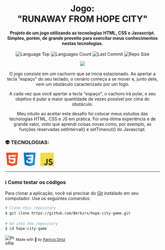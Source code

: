 <div align="center">
  
# Jogo: <br> "RUNAWAY FROM HOPE CITY"
  
<h4>Projeto de um jogo utilizando as tecnologias HTML, CSS e Javascript. Simples, porém, de grande proveito para exercitar meus conhecimentos nestas tecnologias.</h4>
<p>
<!-- Image Shields -->
<img  alt="Language Top"  src="https://img.shields.io/github/languages/top/Berkzrx/hope-city-game">
<img  alt="Languages Count"  src="https://img.shields.io/github/languages/count/Berkzrx/hope-city-game">
<img  alt="Last Commit"  src="https://img.shields.io/github/last-commit/Berkzrx/hope-city-game">
<img  alt="Repo Size"  src="https://img.shields.io/github/repo-size/Berkzrx/hope-city-game">
<a  href="https://github.com/Berkzrx/climate-app/blob/master/LICENSE">
</a>
</p>

<p align="center">
<img src="https://cdn.discordapp.com/attachments/732645583227191489/982985064835084328/readme_there.png" width=900>
  <p>O jogo consiste em um cachorro que se inicia estacionado. Ao apertar a tecla "espaço" do seu teclado, o cenário começa a se mover e, junto dele, vem um obstáculo caracterizado por um fogo.</p>
  <p>A cada vez que você apertar a tecla "espaço", o cachoro irá pular, e seu objetivo é pular a maior quantidade de vezes possível por cima do obstáculo.</p>
  <p>Meu intuito ao aceitar este desafio foi colocar meus estudos das tecnologias HTML, CSS e JS em prática. Foi uma ótima experiência e de grande valor, visto que aprendi coisas novas como, por exemplo, as funções reservadas setInterval() e setTimeout() do Javascript.</p>
</div>
  
### 👽 TECNOLOGIAS:

<img src="https://raw.githubusercontent.com/devicons/devicon/master/icons/html5/html5-original.svg" alt="imagem" width="45"> &nbsp;
<img src="https://raw.githubusercontent.com/devicons/devicon/master/icons/css3/css3-original.svg" alt="imagem" width="45"> &nbsp;
<img src="https://raw.githubusercontent.com/devicons/devicon/master/icons/javascript/javascript-original.svg" alt="imagem" width="45"> &nbsp;
  
---

### :information_source: Como testar os códigos
  
Para clonar a aplicação, você vai precisar do [Git](https://git-scm.com) instalado em seu computador.
Use os seguintes comandos:

```bash
# Clone this repository
$ git clone https://github.com/Berkzrx/hope-city-game.git

# Go into the repository
$ cd hope-city-game

```

<div>
  <img align="left" src="https://cdn.discordapp.com/attachments/732645583227191489/982912009152651294/CV.png" width=35 alt="Profile"/>
  <sub>Made with 🤍 by <a href="https://github.com/Berkzrx">Patricio Diniz</a></sub>
</div>

